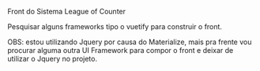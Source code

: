 Front do Sistema League of Counter

Pesquisar alguns frameworks tipo o vuetify para construir o front. 

OBS: estou utilizando Jquery por causa do Materialize, mais pra frente vou procurar alguma outra UI Framework para compor o front e deixar de utilizar o Jquery no projeto.